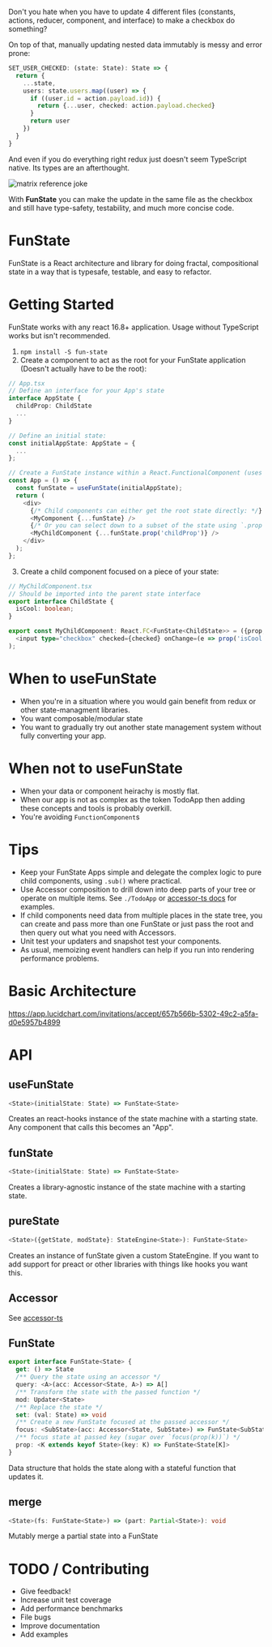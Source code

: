 Don't you hate when you have to update 4 different files (constants, actions, reducer, component, and interface) to make a checkbox do something?

On top of that, manually updating nested data immutably is messy and error prone:

```ts
SET_USER_CHECKED: (state: State): State => {
  return {
    ...state,
    users: state.users.map((user) => {
      if ((user.id = action.payload.id)) {
        return {...user, checked: action.payload.checked}
      }
      return user
    })
  }
}
```

And even if you do everything right redux just doesn't seem TypeScript native. Its types are an
afterthought.

<img src="https://i.imgflip.com/46vcs3.jpg" alt="matrix reference joke" />

With <b>FunState</b> you can make the update in the same file as the checkbox and still have type-safety, testability, and much more concise code.

# FunState

FunState is a React architecture and library for doing fractal, compositional state in a way that is typesafe,
testable, and easy to refactor.

# Getting Started

FunState works with any react 16.8+ application. Usage without TypeScript works but isn't recommended.

1. `npm install -S fun-state`
2. Create a component to act as the root for your FunState application (Doesn't actually have to be the root):

```ts
// App.tsx
// Define an interface for your App's state
interface AppState {
  childProp: ChildState
  ...
}

// Define an initial state:
const initialAppState: AppState = {
  ...
};

// Create a FunState instance within a React.FunctionalComponent (uses react hooks)
const App = () => {
  const funState = useFunState(initialAppState);
  return (
    <div>
      {/* Child components can either get the root state directly: */}
      <MyComponent {...funState} />
      {/* Or you can select down to a subset of the state using `.prop` of `.focus`: */}
      <MyChildComponent {...funState.prop('childProp')} />
    </div>
  );
};
```

3. Create a child component focused on a piece of your state:

```ts
// MyChildComponent.tsx
// Should be imported into the parent state interface
export interface ChildState {
  isCool: boolean;
}

export const MyChildComponent: React.FC<FunState<ChildState>> = ({prop, state: {checked}}) => (
  <input type="checkbox" checked={checked} onChange=(e => prop('isCool').set(e.currentTarget.checked))>
);
```

# When to useFunState

- When you're in a situation where you would gain benefit from redux or other state-managment libraries.
- You want composable/modular state
- You want to gradually try out another state management system without fully converting your app.

# When not to useFunState

- When your data or component heirachy is mostly flat.
- When our app is not as complex as the token TodoApp then adding these concepts and tools is probably overkill.
- You're avoiding `FunctionComponent`s

# Tips

- Keep your FunState Apps simple and delegate the complex logic to pure child components, using `.sub()` where practical.
- Use Accessor composition to drill down into deep parts of your tree or operate on multiple items. See `./TodoApp` or <a href="https://github.com/jethrolarson/accessor-ts">accessor-ts docs</a> for examples.
- If child components need data from multiple places in the state tree, you can create and pass more than one FunState or just pass the root and then query out what you need with Accessors.
- Unit test your updaters and snapshot test your components.
- As usual, memoizing event handlers can help if you run into rendering performance problems.

# Basic Architecture

https://app.lucidchart.com/invitations/accept/657b566b-5302-49c2-a5fa-d0e5957b4899

# API

## useFunState

```ts
<State>(initialState: State) => FunState<State>
```

Creates an react-hooks instance of the state machine with a starting state. Any component that calls this becomes an "App".

## funState

```ts
<State>(initialState: State) => FunState<State>
```

Creates a library-agnostic instance of the state machine with a starting state.

## pureState

```ts
<State>({getState, modState}: StateEngine<State>): FunState<State>
```

Creates an instance of funState given a custom StateEngine. If you want to add support for preact or other libraries with things like hooks you want this.

## Accessor

See <a href="https://github.com/jethrolarson/accessor-ts">accessor-ts</a>

## FunState

```ts
export interface FunState<State> {
  get: () => State
  /** Query the state using an accessor */
  query: <A>(acc: Accessor<State, A>) => A[]
  /** Transform the state with the passed function */
  mod: Updater<State>
  /** Replace the state */
  set: (val: State) => void
  /** Create a new FunState focused at the passed accessor */
  focus: <SubState>(acc: Accessor<State, SubState>) => FunState<SubState>
  /** focus state at passed key (sugar over `focus(prop(k))`) */
  prop: <K extends keyof State>(key: K) => FunState<State[K]>
}
```

Data structure that holds the state along with a stateful function that updates it.

## merge

```ts
<State>(fs: FunState<State>) => (part: Partial<State>): void
```

Mutably merge a partial state into a FunState

# TODO / Contributing

- Give feedback!
- Increase unit test coverage
- Add performance benchmarks
- File bugs
- Improve documentation
- Add examples
